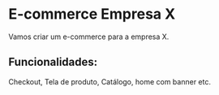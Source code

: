 # E-commerce Empresa X

Vamos criar um e-commerce para a empresa X.

## Funcionalidades:

Checkout, Tela de produto, Catálogo, home com banner etc.